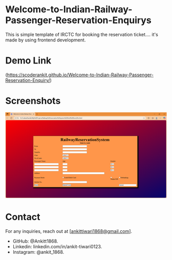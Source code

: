 # Welcome-to-Indian-Railway-Passenger-Reservation-Enquirys

This is simple template of IRCTC for booking the reservation ticket.... it's made by using frontend development.

# Demo Link 
(https://scoderankit.github.io/Welcome-to-Indian-Railway-Passenger-Reservation-Enquiry/)

# Screenshots

![Image alt](https://github.com/Ankitt1868/Welcome-to-Indian-Railway-Passenger-Reservation-Enquirys/blob/2f5c1a3239dcd2538bdd3e2fe50a171e6f45f8e1/Screenshots/screenshoots.png)
# Contact
For any inquiries, reach out at [ankittiwari1868@gmail.com].
- GitHub: @Ankitt1868.
- Linkedin: linkedin.com/in/ankit-tiwari0123.
- Instagram: @ankit_1868.


